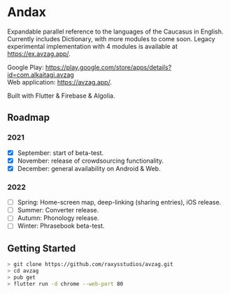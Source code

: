 # Andax

Expandable parallel reference to the languages of the Caucasus in English. Currently includes Dictionary, with more modules to come soon. Legacy experimental implementation with 4 modules is available at https://ex.avzag.app/.

Google Play: https://play.google.com/store/apps/details?id=com.alkaitagi.avzag  
Web application: https://avzag.app/.

Built with Flutter & Firebase & Algolia.

## Roadmap

### 2021
- [x] September: start of beta-test.
- [x] November: release of crowdsourcing functionality.
- [x] December: general availability on Android & Web.

### 2022
- [ ] Spring: Home-screen map, deep-linking (sharing entries), iOS release.
- [ ] Summer: Converter release.
- [ ] Autumn: Phonology release.
- [ ] Winter: Phrasebook beta-test.

## Getting Started
```sh
> git clone https://github.com/raxysstudios/avzag.git
> cd avzag
> pub get
> flutter run -d chrome --web-port 80
```
